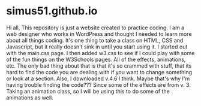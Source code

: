 # simus51.github.io

Hi all,
This repository is just a website created to practice coding.  I am a web designer who works in WordPress and thought I needed to learn more about all things coding.  It's one thing to take a class on HTML, CSS and Javascript, but it really doesn't sink in until you start using it.
I started out with the main.css page.  I then added w3.css to see if I could play with some of the fun things on the W3Schools pages.  All of the effects, animations, etc.  The only bad thing about that is that it's so crammed with stuff, that its hard to find the code you are dealing with if you want to change something or look at a section.  Also, I downloaded v.4.6 I think.  Maybe that's why I'm having trouble finding the code???  Since some of the effects are from v. 3.  
Taking an animation class, so I will be using this to do some of the animations as well.
